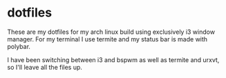 # dotfiles
These are my dotfiles for my arch linux build using exclusively i3 window manager.
For my terminal I use termite and my status bar is made with polybar.

I have been switching between i3 and bspwm as well as termite and urxvt, so I'll leave all the files up.


